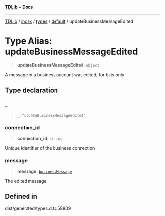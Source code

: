 [**TDLib**](../../../../../../README.md) • **Docs**

***

[TDLib](../../../../../../modules.md) / [index](../../../../../README.md) / [types](../../../README.md) / [default](../README.md) / updateBusinessMessageEdited

# Type Alias: updateBusinessMessageEdited

> **updateBusinessMessageEdited**: `object`

A message in a business account was edited; for bots only

## Type declaration

### \_

> **\_**: `"updateBusinessMessageEdited"`

### connection\_id

> **connection\_id**: `string`

Unique identifier of the business connection

### message

> **message**: [`businessMessage`](businessMessage.md)

The edited message

## Defined in

dist/generated/types.d.ts:58809
